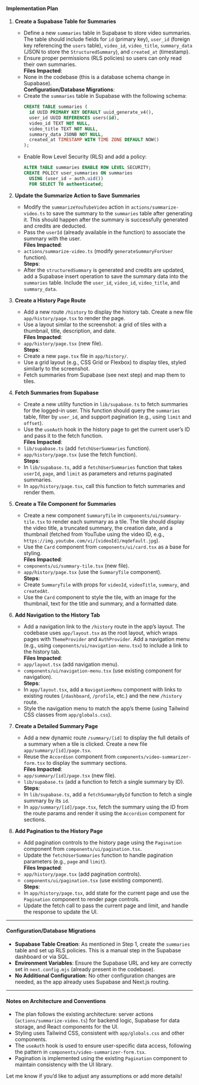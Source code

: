 #### Implementation Plan

1. **Create a Supabase Table for Summaries**  
   - Define a new `summaries` table in Supabase to store video summaries. The table should include fields for `id` (primary key), `user_id` (foreign key referencing the `users` table), `video_id`, `video_title`, `summary_data` (JSON to store the `StructuredSummary`), and `created_at` (timestamp).  
   - Ensure proper permissions (RLS policies) so users can only read their own summaries.  
   **Files Impacted**:  
   - None in the codebase (this is a database schema change in Supabase).  
   **Configuration/Database Migrations**:  
   - Create the `summaries` table in Supabase with the following schema:
     ```sql
     CREATE TABLE summaries (
       id UUID PRIMARY KEY DEFAULT uuid_generate_v4(),
       user_id UUID REFERENCES users(id),
       video_id TEXT NOT NULL,
       video_title TEXT NOT NULL,
       summary_data JSONB NOT NULL,
       created_at TIMESTAMP WITH TIME ZONE DEFAULT NOW()
     );
     ```
   - Enable Row Level Security (RLS) and add a policy:
     ```sql
     ALTER TABLE summaries ENABLE ROW LEVEL SECURITY;
     CREATE POLICY user_summaries ON summaries
       USING (user_id = auth.uid())
       FOR SELECT TO authenticated;
     ```

2. **Update the Summarize Action to Save Summaries**  
   - Modify the `summarizeYouTubeVideo` action in `actions/summarize-video.ts` to save the summary to the `summaries` table after generating it. This should happen after the summary is successfully generated and credits are deducted.  
   - Pass the `userId` (already available in the function) to associate the summary with the user.  
   **Files Impacted**:  
   - `actions/summarize-video.ts` (modify `generateSummaryForUser` function).  
   **Steps**:  
   - After the `structuredSummary` is generated and credits are updated, add a Supabase insert operation to save the summary data into the `summaries` table. Include the `user_id`, `video_id`, `video_title`, and `summary_data`.

3. **Create a History Page Route**  
   - Add a new route `/history` to display the history tab. Create a new file `app/history/page.tsx` to render the page.  
   - Use a layout similar to the screenshot: a grid of tiles with a thumbnail, title, description, and date.  
   **Files Impacted**:  
   - `app/history/page.tsx` (new file).  
   **Steps**:  
   - Create a new `page.tsx` file in `app/history/`.  
   - Use a grid layout (e.g., CSS Grid or Flexbox) to display tiles, styled similarly to the screenshot.  
   - Fetch summaries from Supabase (see next step) and map them to tiles.

4. **Fetch Summaries from Supabase**  
   - Create a new utility function in `lib/supabase.ts` to fetch summaries for the logged-in user. This function should query the `summaries` table, filter by `user_id`, and support pagination (e.g., using `limit` and `offset`).  
   - Use the `useAuth` hook in the history page to get the current user’s ID and pass it to the fetch function.  
   **Files Impacted**:  
   - `lib/supabase.ts` (add `fetchUserSummaries` function).  
   - `app/history/page.tsx` (use the fetch function).  
   **Steps**:  
   - In `lib/supabase.ts`, add a `fetchUserSummaries` function that takes `userId`, `page`, and `limit` as parameters and returns paginated summaries.  
   - In `app/history/page.tsx`, call this function to fetch summaries and render them.

5. **Create a Tile Component for Summaries**  
   - Create a new component `SummaryTile` in `components/ui/summary-tile.tsx` to render each summary as a tile. The tile should display the video title, a truncated summary, the creation date, and a thumbnail (fetched from YouTube using the video ID, e.g., `https://img.youtube.com/vi/[videoId]/mqdefault.jpg`).  
   - Use the `Card` component from `components/ui/card.tsx` as a base for styling.  
   **Files Impacted**:  
   - `components/ui/summary-tile.tsx` (new file).  
   - `app/history/page.tsx` (use the `SummaryTile` component).  
   **Steps**:  
   - Create `SummaryTile` with props for `videoId`, `videoTitle`, `summary`, and `createdAt`.  
   - Use the `Card` component to style the tile, with an image for the thumbnail, text for the title and summary, and a formatted date.

6. **Add Navigation to the History Tab**  
   - Add a navigation link to the `/history` route in the app’s layout. The codebase uses `app/layout.tsx` as the root layout, which wraps pages with `ThemeProvider` and `AuthProvider`. Add a navigation menu (e.g., using `components/ui/navigation-menu.tsx`) to include a link to the history tab.  
   **Files Impacted**:  
   - `app/layout.tsx` (add navigation menu).  
   - `components/ui/navigation-menu.tsx` (use existing component for navigation).  
   **Steps**:  
   - In `app/layout.tsx`, add a `NavigationMenu` component with links to existing routes (`/dashboard`, `/profile`, etc.) and the new `/history` route.  
   - Style the navigation menu to match the app’s theme (using Tailwind CSS classes from `app/globals.css`).

7. **Create a Detailed Summary Page**  
   - Add a new dynamic route `/summary/[id]` to display the full details of a summary when a tile is clicked. Create a new file `app/summary/[id]/page.tsx`.  
   - Reuse the `Accordion` component from `components/video-summarizer-form.tsx` to display the summary sections.  
   **Files Impacted**:  
   - `app/summary/[id]/page.tsx` (new file).  
   - `lib/supabase.ts` (add a function to fetch a single summary by ID).  
   **Steps**:  
   - In `lib/supabase.ts`, add a `fetchSummaryById` function to fetch a single summary by its `id`.  
   - In `app/summary/[id]/page.tsx`, fetch the summary using the ID from the route params and render it using the `Accordion` component for sections.

8. **Add Pagination to the History Page**  
   - Add pagination controls to the history page using the `Pagination` component from `components/ui/pagination.tsx`.  
   - Update the `fetchUserSummaries` function to handle pagination parameters (e.g., `page` and `limit`).  
   **Files Impacted**:  
   - `app/history/page.tsx` (add pagination controls).  
   - `components/ui/pagination.tsx` (use existing component).  
   **Steps**:  
   - In `app/history/page.tsx`, add state for the current page and use the `Pagination` component to render page controls.  
   - Update the fetch call to pass the current page and limit, and handle the response to update the UI.

---

#### Configuration/Database Migrations

- **Supabase Table Creation**: As mentioned in Step 1, create the `summaries` table and set up RLS policies. This is a manual step in the Supabase dashboard or via SQL.
- **Environment Variables**: Ensure the Supabase URL and key are correctly set in `next.config.mjs` (already present in the codebase).
- **No Additional Configuration**: No other configuration changes are needed, as the app already uses Supabase and Next.js routing.

---

#### Notes on Architecture and Conventions

- The plan follows the existing architecture: server actions (`actions/summarize-video.ts`) for backend logic, Supabase for data storage, and React components for the UI.
- Styling uses Tailwind CSS, consistent with `app/globals.css` and other components.
- The `useAuth` hook is used to ensure user-specific data access, following the pattern in `components/video-summarizer-form.tsx`.
- Pagination is implemented using the existing `Pagination` component to maintain consistency with the UI library.

Let me know if you’d like to adjust any assumptions or add more details!